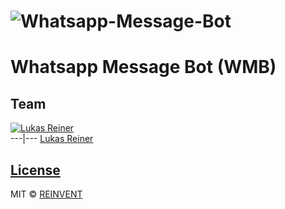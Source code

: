 # ![Whatsapp-Message-Bot](http://imgur.com/a/bWsKc)

# Whatsapp Message Bot (WMB)


## Team

[![Lukas Reiner](https://avatars1.githubusercontent.com/lukay97?v=3&s=144)](https://github.com/lukay97)  
---|---
[Lukas Reiner ](https://github.com/lukay97)


## [License](https://github.com/iharsh234/WebApp/blob/master/LICENSE.md)

MIT © [REINVENT ](https://github.com/re-invent)
